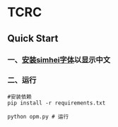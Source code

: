 # TCRC

## Quick Start

### 一、[安装simhei字体](https://blog.csdn.net/BIT_666/article/details/122365074)以显示中文

### 二、运行
```shell
#安装依赖
pip install -r requirements.txt

python opm.py # 运行